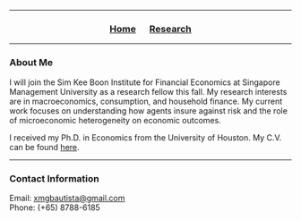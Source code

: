 ___

<h3> 
    <p align="center"> 
        <a href="https://xmgbautista.github.io/">Home</a> &emsp;
        <a href="https://xmgbautista.github.io/research">Research</a>
    </p>
</h3>

___

### About Me 

I will join the Sim Kee Boon Institute for Financial Economics at Singapore Management University as a research fellow this fall. My research interests are in macroeconomics, consumption, and household finance. My current work focuses on understanding how agents insure against risk and the role of microeconomic heterogeneity on economic outcomes.
<br>

I received my Ph.D. in Economics from the University of Houston. My C.V. can be found [here](https://xmgbautista.github.io/assets/cv/cv_xmgbautista.pdf).
<br>

___

### Contact Information 

Email: [xmgbautista@gmail.com](mailto:xmgbautista@gmail.com)<br>
Phone: (+65) 8788-6185
<br>














<!--- ## Welcome to GitHub Pages.

You can use the [editor on GitHub](https://github.com/xmgbautista/xmgbautista.github.io/edit/main/README.md) to maintain and preview the content for your website in Markdown files.

Whenever you commit to this repository, GitHub Pages will run [Jekyll](https://jekyllrb.com/) to rebuild the pages in your site, from the content in your Markdown files.

### Markdown

Markdown is a lightweight and easy-to-use syntax for styling your writing. It includes conventions for

```markdown
Syntax highlighted code block

# Header 1
## Header 2
### Header 3

- Bulleted
- List

1. Numbered
2. List

**Bold** and _Italic_ and `Code` text

[Link](url) and ![Image](src)
```

For more details see [GitHub Flavored Markdown](https://guides.github.com/features/mastering-markdown/).

### Jekyll Themes

Your Pages site will use the layout and styles from the Jekyll theme you have selected in your [repository settings](https://github.com/xmgbautista/xmgbautista.github.io/settings/pages). The name of this theme is saved in the Jekyll `_config.yml` configuration file.

### Support or Contact

Having trouble with Pages? Check out our [documentation](https://docs.github.com/categories/github-pages-basics/) or [contact support](https://support.github.com/contact) and we’ll help you sort it out.--->
